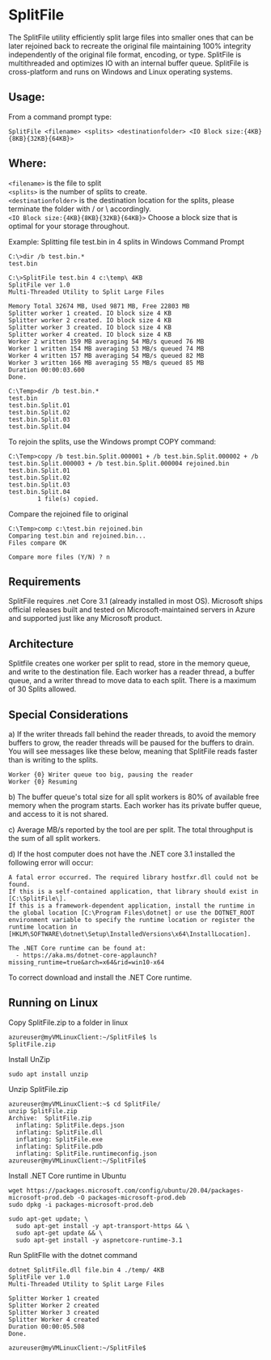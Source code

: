# SplitFile

The SplitFile utility efficiently split large files into smaller ones that can be later rejoined back to recreate the original file maintaining 100% integrity independently of the original file format, encoding, or type.
SplitFile is multithreaded and optimizes IO with an internal buffer queue.
SplitFile is cross-platform and runs on Windows and Linux operating systems.

## Usage:

From a command prompt type:

```
SplitFile <filename> <splits> <destinationfolder> <IO Block size:{4KB}{8KB}{32KB}{64KB}>
```

## Where:

```<filename>``` is the file to split  
```<splits>``` is the number of splits to create.  
```<destinationfolder>``` is the destination location for the splits, please terminate the folder with / or \ accordingly.  
```<IO Block size:{4KB}{8KB}{32KB}{64KB}>``` Choose a block size that is optimal for your storage throughout. 

Example: Splitting file test.bin in 4 splits in Windows Command Prompt

```
C:\>dir /b test.bin.*
test.bin

C:\>SplitFile test.bin 4 c:\temp\ 4KB
SplitFile ver 1.0
Multi-Threaded Utility to Split Large Files

Memory Total 32674 MB, Used 9871 MB, Free 22803 MB
Splitter worker 1 created. IO block size 4 KB
Splitter worker 2 created. IO block size 4 KB
Splitter worker 3 created. IO block size 4 KB
Splitter worker 4 created. IO block size 4 KB
Worker 2 written 159 MB averaging 54 MB/s queued 76 MB
Worker 1 written 154 MB averaging 53 MB/s queued 74 MB
Worker 4 written 157 MB averaging 54 MB/s queued 82 MB
Worker 3 written 166 MB averaging 55 MB/s queued 85 MB
Duration 00:00:03.600
Done.

C:\Temp>dir /b test.bin.*
test.bin
test.bin.Split.01
test.bin.Split.02
test.bin.Split.03
test.bin.Split.04

```

To rejoin the splits, use the Windows prompt COPY command:

```
C:\Temp>copy /b test.bin.Split.000001 + /b test.bin.Split.000002 + /b test.bin.Split.000003 + /b test.bin.Split.000004 rejoined.bin
test.bin.Split.01
test.bin.Split.02
test.bin.Split.03
test.bin.Split.04
        1 file(s) copied.

```

Compare the rejoined file to original

```
C:\Temp>comp c:\test.bin rejoined.bin
Comparing test.bin and rejoined.bin...
Files compare OK

Compare more files (Y/N) ? n
```


## Requirements

SplitFile requires .net Core 3.1 (already installed in most OS). Microsoft ships official releases built and tested on Microsoft-maintained servers in Azure and supported just like any Microsoft product.

## Architecture

Splitfile creates one worker per split to read, store in the memory queue, and write to the destination file. Each worker has a reader thread, a buffer queue, and a writer thread to move data to each split. There is a maximum of 30 Splits allowed. 

## Special Considerations

a) If the writer threads fall behind the reader threads, to avoid the memory buffers to grow, the reader threads will be paused for the buffers to drain. 
You will see messages like these below, meaning that SplitFile reads faster than is writing to the splits.

```
Worker {0} Writer queue too big, pausing the reader
Worker {0} Resuming
```

b) The buffer queue's total size for all split workers is 80% of available free memory when the program starts. Each worker has its private buffer queue, and access to it is not shared.  

c) Average MB/s reported by the tool are per split. The total throughput is the sum of all split workers.  

d) If the host computer does not have the .NET core 3.1 installed the following error will occur:   

```
A fatal error occurred. The required library hostfxr.dll could not be found.
If this is a self-contained application, that library should exist in [C:\SplitFile\].
If this is a framework-dependent application, install the runtime in the global location [C:\Program Files\dotnet] or use the DOTNET_ROOT environment variable to specify the runtime location or register the runtime location in [HKLM\SOFTWARE\dotnet\Setup\InstalledVersions\x64\InstallLocation].

The .NET Core runtime can be found at:
  - https://aka.ms/dotnet-core-applaunch?missing_runtime=true&arch=x64&rid=win10-x64
```

To correct download and install the .NET Core runtime.

## Running on Linux

Copy SplitFile.zip to a folder in linux  
```
azureuser@myVMLinuxClient:~/SplitFile$ ls
SplitFile.zip
```

Install UnZip

```
sudo apt install unzip
```

Unzip SplitFile.zip

```
azureuser@myVMLinuxClient:~$ cd SplitFile/
unzip SplitFile.zip
Archive:  SplitFile.zip
  inflating: SplitFile.deps.json
  inflating: SplitFile.dll
  inflating: SplitFile.exe
  inflating: SplitFile.pdb
  inflating: SplitFile.runtimeconfig.json
azureuser@myVMLinuxClient:~/SplitFile$
```

Install .NET Core runtime in Ubuntu

```
wget https://packages.microsoft.com/config/ubuntu/20.04/packages-microsoft-prod.deb -O packages-microsoft-prod.deb
sudo dpkg -i packages-microsoft-prod.deb

sudo apt-get update; \
  sudo apt-get install -y apt-transport-https && \
  sudo apt-get update && \
  sudo apt-get install -y aspnetcore-runtime-3.1
```

Run SplitFIle with the dotnet command

```
dotnet SplitFile.dll file.bin 4 ./temp/ 4KB
SplitFile ver 1.0
Multi-Threaded Utility to Split Large Files

Splitter Worker 1 created
Splitter Worker 2 created
Splitter Worker 3 created
Splitter Worker 4 created
Duration 00:00:05.508
Done.

azureuser@myVMLinuxClient:~/SplitFile$
```